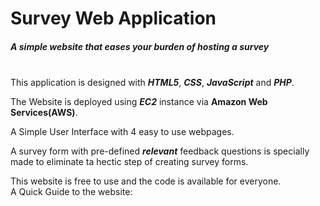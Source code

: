 # Survey Web Application
##### A simple website that eases your burden of hosting a survey
\
This application is designed with **_HTML5_**, **_CSS_**, **_JavaScript_** and **_PHP_**. 

The Website is deployed using **_EC2_** instance via **Amazon Web Services(AWS)**.

A Simple User Interface with 4 easy to use webpages.

A survey form with pre-defined **_relevant_** feedback questions is specially made to eliminate ta hectic step of creating survey forms.

This website is free to use and the code is available for everyone.
\
A Quick Guide to the website:
